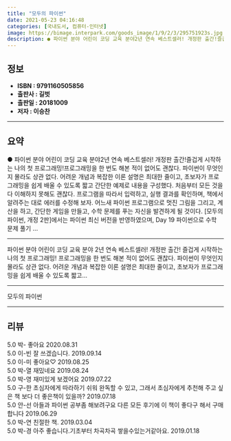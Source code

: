 ```yaml
---
title: "모두의 파이썬"
date: 2021-05-23 04:16:48
categories: [국내도서, 컴퓨터-인터넷]
image: https://bimage.interpark.com/goods_image/1/9/2/3/295751923s.jpg
description: ● 파이썬 분야 어린이 코딩 교육 분야2년 연속 베스트셀러! 개정판 출간!즐겁게 시작하는 나의 첫 프로그래밍!프로그래밍을 한 번도 해본 적이 없어도 괜찮다. 파이썬이 무엇인지 몰라도 상관 없다. 어려운 개념과 복잡한 이론 설명은 최대한 줄이고, 초보자가 프로그래밍을 쉽게 배울 수 있
---
```


## **정보**

- **ISBN : 9791160505856**
- **출판사 : 길벗**
- **출판일 : 20181009**
- **저자 : 이승찬**

------



## **요약**

●  파이썬 분야  어린이 코딩 교육 분야2년 연속 베스트셀러! 개정판 출간!즐겁게 시작하는 나의 첫 프로그래밍!프로그래밍을 한 번도 해본 적이 없어도 괜찮다. 파이썬이 무엇인지 몰라도 상관 없다. 어려운 개념과 복잡한 이론 설명은 최대한 줄이고, 초보자가 프로그래밍을 쉽게 배울 수 있도록 짧고 간단한 예제로 내용을 구성했다. 처음부터 모든 것을 다 이해하지 못해도 괜찮다. 프로그램을 따라서 입력하고, 실행 결과를 확인하며, 책에서 알려주는 대로 에러를 수정해 보자. 어느새 파이썬 프로그램으로 멋진 그림을 그리고, 계산을 하고, 간단한 게임을 만들고, 수학 문제를 푸는 자신을 발견하게 될 것이다.  [모두의 파이썬, 개정 2판]에서는 파이썬 최신 버전을 반영하였으며, Day 19 파이썬으로 수학 문제 풀기 ...

------

파이썬 분야  어린이 코딩 교육 분야
2년 연속 베스트셀러! 개정판 출간!
즐겁게 시작하는 나의 첫 프로그래밍!
프로그래밍을 한 번도 해본 적이 없어도 괜찮다. 파이썬이 무엇인지 몰라도 상관 없다. 어려운 개념과 복잡한 이론 설명은 최대한 줄이고, 초보자가 프로그래밍을 쉽게 배울 수 있도록 짧고... 

------


모두의 파이썬 

------


## **리뷰** 

5.0 박- 좋아요 2020.08.31 <br/>5.0 이-빈 잘 쓰겠습니다. 2019.09.14 <br/>5.0 이-미 좋아요♡ 2019.08.25 <br/>5.0 박-열 재밌네요 2019.08.24 <br/>5.0 박-영 재미있게 보겠어요 2019.07.22 <br/>5.0 구-한 초심자에게 따라하기 쉬워 완독할 수 있고, 그래서 초심자에게 추천해 주고 싶은 책 보다 더 좋은책이 있을까? 2019.07.18 <br/>5.0 안-선 아들과 파이썬 공부좀 해보려구요 다른 모든 후기에 이 책이 좋다구 해서 구매합니다  2019.06.29 <br/>5.0 박-연 친절한 책. 2019.03.04 <br/>5.0 박-경 아주 좋습니다.기초부터 차곡차곡 쌓을수있는거같아요. 2019.01.18 <br/>